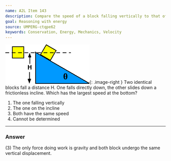 ```yaml
---
name: A2L Item 143
description: Compare the speed of a block falling vertically to that of one sliding down a smooth incline.
goal: Reasoning with energy
source: UMPERG-ctqpe62
keywords: Conservation, Energy, Mechanics, Velocity
---
```


![Item143_fig1.gif](../images/Item143_fig1.gif){: .image-right } Two
identical blocks fall a distance H. One falls directly down, the other
slides down a frictionless incline.  Which has the largest speed at the
bottom?

1. The one falling vertically
2. The one on the incline
3. Both have the same speed
4. Cannot be determined




<hr/>

### Answer 

(3) The only force doing work is gravity and both block undergo
the same vertical displacement.
